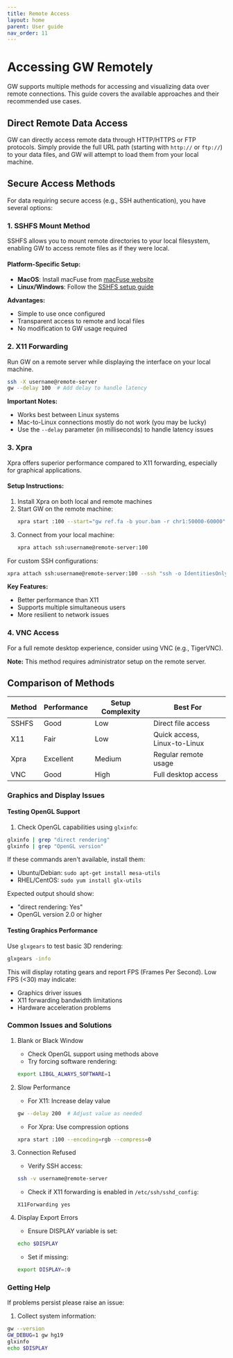 ```yaml
---
title: Remote Access
layout: home
parent: User guide
nav_order: 11
---
```


# Accessing GW Remotely

GW supports multiple methods for accessing and visualizing data over remote connections. This guide covers the available approaches and their recommended use cases.

## Direct Remote Data Access

GW can directly access remote data through HTTP/HTTPS or FTP protocols. Simply provide the full URL path (starting with `http://` or `ftp://`) to your data files, and GW will attempt to load them from your local machine.

## Secure Access Methods

For data requiring secure access (e.g., SSH authentication), you have several options:

### 1. SSHFS Mount Method

SSHFS allows you to mount remote directories to your local filesystem, enabling GW to access remote files as if they were local.

#### Platform-Specific Setup:
- **MacOS**: Install macFuse from [macFuse website](https://macfuse.github.io)
- **Linux/Windows**: Follow the [SSHFS setup guide](https://phoenixnap.com/kb/sshfs)

**Advantages:**
- Simple to use once configured
- Transparent access to remote and local files
- No modification to GW usage required

### 2. X11 Forwarding

Run GW on a remote server while displaying the interface on your local machine.

```bash
ssh -X username@remote-server
gw --delay 100  # Add delay to handle latency
```

**Important Notes:**
- Works best between Linux systems
- Mac-to-Linux connections mostly do not work (you may be lucky)
- Use the `--delay` parameter (in milliseconds) to handle latency issues

### 3. Xpra

Xpra offers superior performance compared to X11 forwarding, especially for graphical applications.

#### Setup Instructions:

1. Install Xpra on both local and remote machines
2. Start GW on the remote machine:
   ```bash
   xpra start :100 --start="gw ref.fa -b your.bam -r chr1:50000-60000" --sharing=yes --daemon=no
   ```
3. Connect from your local machine:
   ```bash
   xpra attach ssh:username@remote-server:100
   ```

For custom SSH configurations:
```bash
xpra attach ssh:username@remote-server:100 --ssh "ssh -o IdentitiesOnly=yes -i /path/to/key.pem"
```

**Key Features:**
- Better performance than X11
- Supports multiple simultaneous users
- More resilient to network issues

### 4. VNC Access

For a full remote desktop experience, consider using VNC (e.g., TigerVNC).

**Note:** This method requires administrator setup on the remote server.

## Comparison of Methods

| Method | Performance | Setup Complexity | Best For |
|--------|-------------|------------------|-----------|
| SSHFS | Good | Low | Direct file access |
| X11 | Fair | Low | Quick access, Linux-to-Linux |
| Xpra | Excellent | Medium | Regular remote usage |
| VNC | Good | High | Full desktop access |


### Graphics and Display Issues

#### Testing OpenGL Support

1. Check OpenGL capabilities using `glxinfo`:
```bash
glxinfo | grep "direct rendering"
glxinfo | grep "OpenGL version"
```

If these commands aren't available, install them:
- Ubuntu/Debian: `sudo apt-get install mesa-utils`
- RHEL/CentOS: `sudo yum install glx-utils`

Expected output should show:
- "direct rendering: Yes"
- OpenGL version 2.0 or higher

#### Testing Graphics Performance

Use `glxgears` to test basic 3D rendering:
```bash
glxgears -info
```

This will display rotating gears and report FPS (Frames Per Second). Low FPS (<30) may indicate:
- Graphics driver issues
- X11 forwarding bandwidth limitations
- Hardware acceleration problems

### Common Issues and Solutions

1. Blank or Black Window
    - Check OpenGL support using methods above
    - Try forcing software rendering:
   ```bash
   export LIBGL_ALWAYS_SOFTWARE=1
   ```

2. Slow Performance
    - For X11: Increase delay value
   ```bash
   gw --delay 200  # Adjust value as needed
   ```
    - For Xpra: Use compression options
   ```bash
   xpra start :100 --encoding=rgb --compress=0
   ```

3. Connection Refused
    - Verify SSH access:
   ```bash
   ssh -v username@remote-server
   ```
    - Check if X11 forwarding is enabled in `/etc/ssh/sshd_config`:
   ```
   X11Forwarding yes
   ```

4. Display Export Errors
    - Ensure DISPLAY variable is set:
   ```bash
   echo $DISPLAY
   ```
    - Set if missing:
   ```bash
   export DISPLAY=:0
   ```

### Getting Help

If problems persist please raise an issue:

1. Collect system information:
```bash
gw --version
GW_DEBUG=1 gw hg19 
glxinfo
echo $DISPLAY
```
